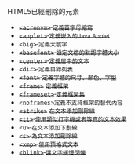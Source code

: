 HTML5已經刪除的元素
- <s>`<acronym>` <small>定義首字母縮寫</small></s>
- <s>`<applet>` <small>定義嵌入的Java Applet</small></s>
- <s>`<big>` <small>定義大號字</small></s>
- <s>`<basefont>` <small>設定文檔的默認字體大小</small></s>
- <s>`<center>` <small>定義居中的文本</small></s>
- <s>`<dir>` <small>定義目錄列表</small></s>
- <s>`<font>` <small>定義字體的尺寸、顏色、字型</small></s>
- <s>`<frame>` <small>定義框架</small></s>
- <s>`<frameset>` <small>定義框架集</small></s>
- <s>`<noframes>`<small>定義不支持框架的替代內容</small></s>
- <s>`<strike>` <small>在文本添加刪除線</small></s>
- <s>`<tt>` <small>使用類似打字機或者等寬的文本效果</small></s>
- <s>`<u>` <small>在文本添加下劃線</small></s>
- <s>`<s>` <small>為文本添加刪除線</small></s>
- <s>`<xmp>` <small>使用預格式文本</small></s>
- <s>`<blink>` <small>讓文字緩慢閃爍</small></s>